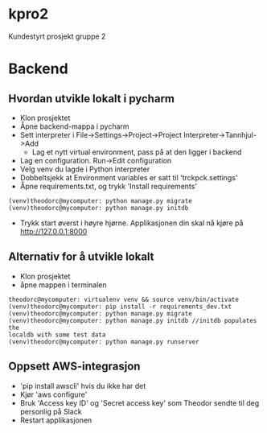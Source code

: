 # kpro2
Kundestyrt prosjekt gruppe 2

# Backend

## Hvordan utvikle lokalt i pycharm
* Klon prosjektet
* Åpne backend-mappa i pycharm
* Sett interpreter i File->Settings->Project->Project Interpreter->Tannhjul->Add
  * Lag et nytt virtual environment, pass på at den ligger i backend
* Lag en configuration. Run->Edit configuration
* Velg venv du lagde i Python interpreter
* Dobbeltsjekk at Environment variables er satt til 'trckpck.settings'
* Åpne requirements.txt, og trykk 'Install requirements'
```
(venv)theodorc@mycomputer: python manage.py migrate
(venv)theodorc@mycomputer: python manage.py initdb
```
* Trykk start øverst i høyre hjørne. Applikasjonen din skal nå kjøre på http://127.0.0.1:8000

## Alternativ for å utvikle lokalt
* Klon prosjektet
* åpne mappen i terminalen
```
theodorc@mycomputer: virtualenv venv && source venv/bin/activate
(venv)theodorc@mycomputer: pip install -r requirements_dev.txt
(venv)theodorc@mycomputer: python manage.py migrate
(venv)theodorc@mycomputer: python manage.py initdb //initdb populates the
localdb with some test data
(venv)theodorc@mycomputer: python manage.py runserver
```

## Oppsett AWS-integrasjon
* 'pip install awscli' hvis du ikke har det
* Kjør 'aws configure'
* Bruk 'Access key ID' og 'Secret access key' som Theodor sendte til deg personlig på Slack
* Restart applikasjonen
